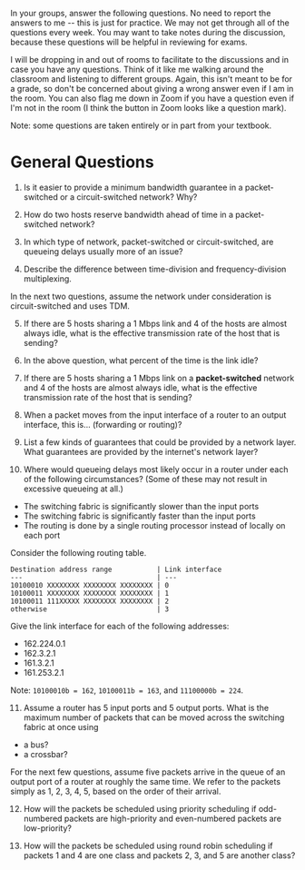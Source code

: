 In your groups, answer the following questions.
No need to report the answers to me --
this is just for practice.
We may not get through all of the questions every week.
You may want to take notes during the discussion,
because these questions will be helpful in reviewing for exams.

I will be dropping in and out of rooms to facilitate to the discussions and in
case you have any questions.
Think of it like me walking around the classroom and listening to different
groups.
Again, this isn't meant to be for a grade,
so don't be concerned about giving a wrong answer even if I am in the room.
You can also flag me down in Zoom if you have a question even if I'm not in the
room
(I think the button in Zoom looks like a question mark).

Note: some questions are taken entirely or in part from your textbook.

# General Questions

1. Is it easier to provide a minimum bandwidth guarantee in a packet-switched
or a circuit-switched network?
Why?

2. How do two hosts reserve bandwidth ahead of time in a packet-switched
network?

3. In which type of network, packet-switched or circuit-switched,
are queueing delays usually more of an issue?

4. Describe the difference between time-division and frequency-division
multiplexing.

In the next two questions, assume the network under consideration is
circuit-switched and uses TDM.

5. If there are 5 hosts sharing a 1 Mbps link
and 4 of the hosts are almost always idle,
what is the effective transmission rate of the host that is sending?

6. In the above question,
what percent of the time is the link idle?

7. If there are 5 hosts sharing a 1 Mbps link on a **packet-switched** network
and 4 of the hosts are almost always idle,
what is the effective transmission rate of the host that is sending?

8. When a packet moves from the input interface of a router to an output
interface,
this is... (forwarding or routing)?

9. List a few kinds of guarantees that could be provided by a network layer.
What guarantees are provided by the internet's network layer?

10. Where would queueing delays most likely occur in a router under each of the
following circumstances?
(Some of these may not result in excessive queueing at all.)
* The switching fabric is significantly slower than the input ports
* The switching fabric is significantly faster than the input ports
* The routing is done by a single routing processor instead of locally on each
  port

Consider the following routing table.
```
Destination address range           | Link interface
---                                 | ---
10100010 XXXXXXXX XXXXXXXX XXXXXXXX | 0
10100011 XXXXXXXX XXXXXXXX XXXXXXXX | 1
10100011 111XXXXX XXXXXXXX XXXXXXXX | 2
otherwise                           | 3
```
Give the link interface for each of the following addresses:
* 162.224.0.1
* 162.3.2.1
* 161.3.2.1
* 161.253.2.1

Note: `10100010b = 162`, `10100011b = 163`, and `11100000b = 224`.

11. Assume a router has 5 input ports and 5 output ports.
What is the maximum number of packets that can be moved across the switching
fabric at once using
* a bus?
* a crossbar?

For the next few questions, assume five packets arrive in the queue of an
output port of a router at roughly the same time.
We refer to the packets simply as 1, 2, 3, 4, 5, based on the order of their
arrival.

12. How will the packets be scheduled using priority scheduling if odd-numbered
packets are high-priority and even-numbered packets are low-priority?

13. How will the packets be scheduled using round robin scheduling if
packets 1 and 4 are one class and packets 2, 3, and 5 are another class?
